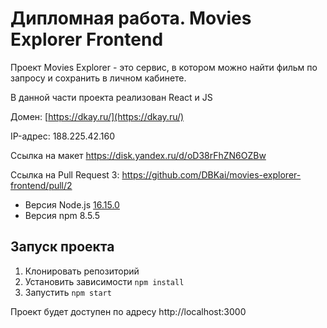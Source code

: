 # Дипломная работа. Movies Explorer Frontend

Проект Movies Explorer - это сервис, в котором можно найти фильм по запросу и сохранить в личном кабинете. 

В данной части проекта реализован React и JS

Домен: [https://dkay.ru/](https://dkay.ru/)

IP-адрес: 188.225.42.160

Ссылка на макет https://disk.yandex.ru/d/oD38rFhZN6OZBw

Ссылка на Pull Request 3: https://github.com/DBKai/movies-explorer-frontend/pull/2

- Версия Node.js [16.15.0](https://nodejs.org/download/release/v16.15.0/)
- Версия npm 8.5.5
## Запуск проекта
1. Клонировать репозиторий
2. Установить зависимости `npm install`
3. Запустить `npm start`

Проект будет доступен по адресу http://localhost:3000
